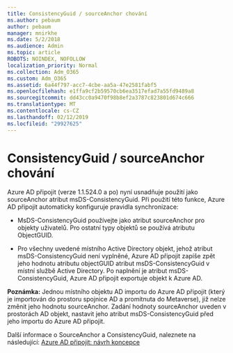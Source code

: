 ```yaml
---
title: ConsistencyGuid / sourceAnchor chování
ms.author: pebaum
author: pebaum
manager: mnirkhe
ms.date: 5/2/2018
ms.audience: Admin
ms.topic: article
ROBOTS: NOINDEX, NOFOLLOW
localization_priority: Normal
ms.collection: Adm_O365
ms.custom: Adm_O365
ms.assetid: 6a44f797-acc7-4cbe-aa5a-47e2581fabf5
ms.openlocfilehash: e1ffa9cf2b59570cb6ea3517efad7a55fd9489a8
ms.sourcegitcommit: dd43cc0a9470f98b8ef2a3787c823801d674c666
ms.translationtype: MT
ms.contentlocale: cs-CZ
ms.lasthandoff: 02/12/2019
ms.locfileid: "29927625"
---
```

# <a name="consistencyguid--sourceanchor-behavior"></a>ConsistencyGuid / sourceAnchor chování

Azure AD připojit (verze 1.1.524.0 a po) nyní usnadňuje použití jako sourceAnchor atribut msDS-ConsistencyGuid. Při použití této funkce, Azure AD připojit automaticky konfiguruje pravidla synchronizace:
  
- MsDS-ConsistencyGuid používejte jako atribut sourceAnchor pro objekty uživatelů. Pro ostatní typy objektů se používá atributu ObjectGUID.
    
- Pro všechny uvedené místního Active Directory objekt, jehož atribut msDS-ConsistencyGuid není vyplněné, Azure AD připojit zapíše zpět jeho hodnotu atributu objectGUID atribut msDS-ConsistencyGuid v místní službě Active Directory. Po naplnění je atribut msDS-ConsistencyGuid, Azure AD připojit exportuje objekt k Azure AD.
    
 **Poznámka:** Jednou místního objektu AD importu do Azure AD připojit (který je importován do prostoru spojnice AD a promítnuta do Metaverse), již nelze změnit jeho hodnotu sourceAnchor. Zadání hodnoty sourceAnchor uveden v prostorách AD objekt, nastavit jeho atribut msDS-ConsistencyGuid před jeho importu do Azure AD připojit. 
  
Další informace o SourceAnchor a ConsistencyGuid, naleznete na následující: [Azure AD připojit: návrh koncepce](https://docs.microsoft.com/azure/active-directory/connect/active-directory-aadconnect-design-concepts)
  

